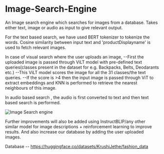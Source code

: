 # Image-Search-Engine
An Image search engine which searches for images from a database. Takes either text, image or audio as input to give relevant output.

For the text based search, we have used BERT tokenizer to tokenize the words. Cosine similarity between input text and 'productDisplayname' is used to fetch relevant images.

In case of visual search where the user uploads an image, 
--First the uploaded image is passed through ViLT model with pre-defined text queries(classes present in the dataset for e.g. Backpacks, Belts, Deodarants etc.) 
--This ViLT model scores the image for all the 31 classes/the text queries. 
--If the score is >4 then the input image is passed through ViT to extract embeddings and KNN is performed to retrieve the nearest neighbours of this image.

In audio based search , the audio is first converted to text and then text based search is performed.


![Image Search engine](https://github.com/Krushi-Jethe/Image-Search-Engine/assets/137395922/11ac020c-cb13-48f9-a267-d064b5e9a3f7)

Further improvements will also be added using InstructBLIP/any other similar model for image descriptions + reinforcement learning to improve results. And also increase our database by adding the user uploaded images.

Database -- https://huggingface.co/datasets/KrushiJethe/fashion_data
